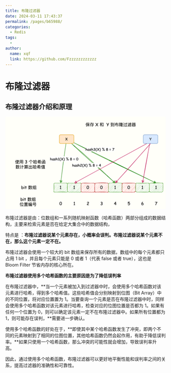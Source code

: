 ```yaml
---
title: 布隆过滤器
date: 2024-03-11 17:43:37
permalink: /pages/b65988/
categories:
  - Redis
tags:
  - 
author: 
  name: xqf
  link: https://github.com/Fzzzzzzzzzzzz
---
```

# 布隆过滤器



## 布隆过滤器介绍和原理

![image-20240311204749163](https://raw.githubusercontent.com/pruedream/PictureBed/main/image/image-20240311204749163.png)





布隆过滤器是由：位数组和一系列随机映射函数（哈希函数）两部分组成的数据结构，主要来检索元素是否在给定大集合中的数据结构， 

特点是 ：**布隆过滤器说某个元素存在，小概率会误判。布隆过滤器说某个元素不在，那么这个元素一定不在。**

布隆过滤器会使用一个较大的 bit 数组来保存所有的数据，数组中的每个元素都只占用 1 bit ，并且每个元素只能是 0 或者 1（代表 false 或者 true），这也是 Bloom Filter 节省内存的核心所在。



**布隆过滤器使用多个哈希函数的主要原因是为了降低误判率**

在布隆过滤器中，**当一个元素被加入到过滤器中时，会使用多个哈希函数对该元素进行哈希，得到多个哈希值。这些哈希值会分别映射到位图（Bit Array）中的不同位置，将对应位置置为 1。当要查询一个元素是否在布隆过滤器中时，同样会使用多个哈希函数对该元素进行哈希，检查对应的位图位置是否都为 1。如果有任何一个位置为 0，则可以确定该元素一定不在布隆过滤器中。如果所有位置都为 1，则可能存在误判，**需要进一步确认。

使用多个哈希函数的好处在于，**即使其中某个哈希函数发生了冲突，即两个不同的元素映射到了相同的位图位置，其他哈希函数仍然会起作用，有助于降低误判率。**如果只使用一个哈希函数，那么冲突的可能性就会增加，导致误判率升高。

因此，通过使用多个哈希函数，布隆过滤器可以更好地平衡性能和误判率之间的关系，提高过滤器的准确性和可靠性。

